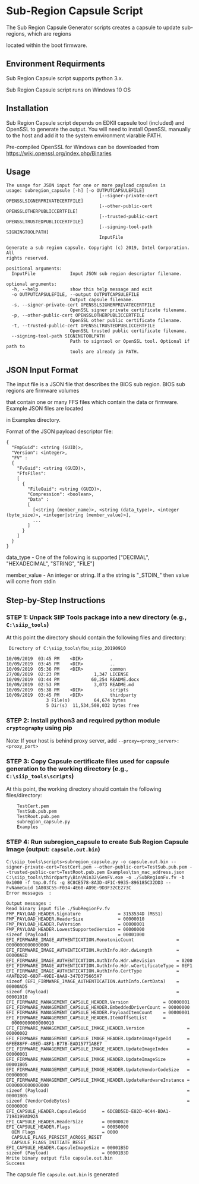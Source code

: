 # Sub-Region Capsule Script

The Sub Region Capsule Generator scripts creates a capsule to update sub-regions, which are regions

located within the boot firmware.

## Environment Requirments

Sub Region Capsule script supports python 3.x.

Sub Region Capsule script runs on Windows 10 OS


## Installation

Sub Region Capsule script depends on EDKII capsule tool (included) and OpenSSL to generate the output. You will
need to install OpenSSL manually to the host and add it to the system environment viarable PATH.

Pre-compiled OpenSSL for Windows can be downloaded from https://wiki.openssl.org/index.php/Binaries


## Usage

```
The usage for JSON input for one or more payload capsules is
usage: subregion_capsule [-h] [-o OUTPUTCAPSULEFILE]
                                   [--signer-private-cert OPENSSLSIGNERPRIVATECERTFILE]
                                   [--other-public-cert OPENSSLOTHERPUBLICCERTFILE]
                                   [--trusted-public-cert OPENSSLTRUSTEDPUBLICCERTFILE]
                                   [--signing-tool-path SIGNINGTOOLPATH]
                                   InputFile

Generate a sub region capsule. Copyright (c) 2019, Intel Corporation. All
rights reserved.

positional arguments:
  InputFile             Input JSON sub region descriptor filename.

optional arguments:
  -h, --help            show this help message and exit
  -o OUTPUTCAPSULEFILE, --output OUTPUTCAPSULEFILE
                        Output capsule filename.
  -s, --signer-private-cert OPENSSLSIGNERPRIVATECERTFILE
                        OpenSSL signer private certificate filename.
  -p, --other-public-cert OPENSSLOTHERPUBLICCERTFILE
                        OpenSSL other public certificate filename.
  -t, --trusted-public-cert OPENSSLTRUSTEDPUBLICCERTFILE
                        OpenSSL trusted public certificate filename.
  --signing-tool-path SIGNINGTOOLPATH
                        Path to signtool or OpenSSL tool. Optional if path to
                        tools are already in PATH.

```

## JSON Input Format

The input file is a JSON file that describes the BIOS sub region. BIOS sub regions are firmware volumes

that contain one or many FFS files which contain the data or firmware. Example JSON files are located

in Examples directory.

Format of the JSON payload descriptor file:
```
{
  "FmpGuid": <string (GUID)>,
  "Version": <integer>,
  "FV" :
  {
    "FvGuid": <string (GUID)>,
    "FfsFiles":
    [
      {
        "FileGuid": <string (GUID)>,
        "Compression": <boolean>,
        "Data" :
        [
          [<string (member_name)>, <string (data_type)>, <integer (byte_size)>, <integer|string (member_value)>],
          ...
        ]
      }
    ]
  }
}
```

data_type - One of the following is supported ["DECIMAL", "HEXADECIMAL", "STRING", "FILE"]

member_value - An integer or string. If a the string is "\_STDIN\_" then value will come from stdin

## Step-by-Step Instructions


### STEP 1: Unpack SIIP Tools package into a new directory (e.g., `C:\siip_tools`)
At this point the directory should contain the following files and directory:

```
 Directory of C:\siip_tools\fbu_siip_20190910

10/09/2019  03:45 PM    <DIR>          .
10/09/2019  03:45 PM    <DIR>          ..
10/09/2019  05:36 PM    <DIR>          common
27/08/2019  02:23 PM             1,347 LICENSE
10/09/2019  03:44 PM            60,254 README.docx
10/09/2019  02:53 PM             3,073 README.md
10/09/2019  05:38 PM    <DIR>          scripts
10/09/2019  03:45 PM    <DIR>          thirdparty
               3 File(s)         64,674 bytes
               5 Dir(s)  11,534,508,032 bytes free
```

### STEP 2: Install python3 and required python module `cryptography` using pip

Note: If your host is behind proxy server, add `--proxy=<proxy_server>:<proxy_port>`


### STEP 3: Copy Capsule certificate files used for capsule generation to the working directory (e.g., `C:\siip_tools\scripts`)

At this point, the working directory should contain the following files/directory:


```
	TestCert.pem
	TestSub.pub.pem
	TestRoot.pub.pem
	subregion_capsule.py
	Examples
```


### STEP 4: Run subregion_capsule to create Sub Region Capsule Image (output: `capsule.out.bin`)

```
C:\siip_tools\scripts>subregion_capsule.py -o capsule.out.bin --signer-private-cert=TestCert.pem --other-public-cert=TestSub.pub.pem --trusted-public-cert=TestRoot.pub.pem Examples\tsn_mac_address.json
C:\siip_tools\thirdparty\Bin\Win32\GenFV.exe -o ./SubRegionFv.fv -b 0x1000 -f tmp.0.ffs -g 8C8CE578-8A3D-4F1C-9935-896185C32DD3 --FvNameGuid 1A803C55-F034-4E60-AD9E-9D3F32CE273C
Error messages  :

Output messages :
Read binary input file ./SubRegionFv.fv
FMP_PAYLOAD_HEADER.Signature              = 3153534D (MSS1)
FMP_PAYLOAD_HEADER.HeaderSize             = 00000010
FMP_PAYLOAD_HEADER.FwVersion              = 00000001
FMP_PAYLOAD_HEADER.LowestSupportedVersion = 00000000
sizeof (Payload)                          = 00001000
EFI_FIRMWARE_IMAGE_AUTHENTICATION.MonotonicCount                = 0000000000000000
EFI_FIRMWARE_IMAGE_AUTHENTICATION.AuthInfo.Hdr.dwLength         = 00000AED
EFI_FIRMWARE_IMAGE_AUTHENTICATION.AuthInfo.Hdr.wRevision        = 0200
EFI_FIRMWARE_IMAGE_AUTHENTICATION.AuthInfo.Hdr.wCertificateType = 0EF1
EFI_FIRMWARE_IMAGE_AUTHENTICATION.AuthInfo.CertType             = 4AAFD29D-68DF-49EE-8AA9-347D375665A7
sizeof (EFI_FIRMWARE_IMAGE_AUTHENTICATION.AuthInfo.CertData)    = 00000AD5
sizeof (Payload)                                                = 00001010
EFI_FIRMWARE_MANAGEMENT_CAPSULE_HEADER.Version             = 00000001
EFI_FIRMWARE_MANAGEMENT_CAPSULE_HEADER.EmbeddedDriverCount = 00000000
EFI_FIRMWARE_MANAGEMENT_CAPSULE_HEADER.PayloadItemCount    = 00000001
EFI_FIRMWARE_MANAGEMENT_CAPSULE_HEADER.ItemOffsetList      =
  0000000000000010
EFI_FIRMWARE_MANAGEMENT_CAPSULE_IMAGE_HEADER.Version                = 00000002
EFI_FIRMWARE_MANAGEMENT_CAPSULE_IMAGE_HEADER.UpdateImageTypeId      = 6FEE88FF-49ED-48F1-B77B-EAD15771ABE7
EFI_FIRMWARE_MANAGEMENT_CAPSULE_IMAGE_HEADER.UpdateImageIndex       = 00000001
EFI_FIRMWARE_MANAGEMENT_CAPSULE_IMAGE_HEADER.UpdateImageSize        = 00001B05
EFI_FIRMWARE_MANAGEMENT_CAPSULE_IMAGE_HEADER.UpdateVendorCodeSize   = 00000000
EFI_FIRMWARE_MANAGEMENT_CAPSULE_IMAGE_HEADER.UpdateHardwareInstance = 0000000000000000
sizeof (Payload)                                                    = 00001B05
sizeof (VendorCodeBytes)                                            = 00000000
EFI_CAPSULE_HEADER.CapsuleGuid      = 6DCBD5ED-E82D-4C44-BDA1-7194199AD92A
EFI_CAPSULE_HEADER.HeaderSize       = 00000020
EFI_CAPSULE_HEADER.Flags            = 00050000
  OEM Flags                         = 0000
  CAPSULE_FLAGS_PERSIST_ACROSS_RESET
  CAPSULE_FLAGS_INITIATE_RESET
EFI_CAPSULE_HEADER.CapsuleImageSize = 00001B5D
sizeof (Payload)                    = 00001B3D
Write binary output file capsule.out.bin
Success
```
The capsule file `capsule.out.bin` is generated
